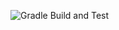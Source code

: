 ![Gradle Build and Test](https://github.com/sibkas/auto_hw_5/actions/workflows/gradle.yml/badge.svg)